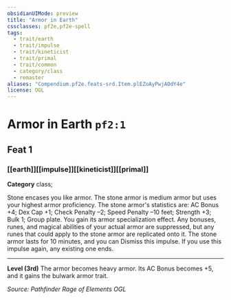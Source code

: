 ```yaml
---
obsidianUIMode: preview
title: "Armor in Earth"
cssclasses: pf2e,pf2e-spell
tags:
  - trait/earth
  - trait/impulse
  - trait/kineticist
  - trait/primal
  - trait/common
  - category/class
  - remaster
aliases: "Compendium.pf2e.feats-srd.Item.plEZoAyPwjAOdY4e"
license: OGL
---
```

# Armor in Earth `pf2:1`
## Feat 1
### [[earth]][[impulse]][[kineticist]][[primal]]

**Category** class; 




Stone encases you like armor. The stone armor is medium armor but uses your highest armor proficiency. The stone armor's statistics are: AC Bonus +4; Dex Cap +1; Check Penalty –2; Speed Penalty –10 feet; Strength +3; Bulk 1; Group plate. You gain its armor specialization effect. Any bonuses, runes, and magical abilities of your actual armor are suppressed, but any runes that could apply to the stone armor are replicated onto it. The stone armor lasts for 10 minutes, and you can Dismiss this impulse. If you use this impulse again, any existing one ends.

* * *

**Level (3rd)** The armor becomes heavy armor. Its AC Bonus becomes +5, and it gains the bulwark armor trait.

*Source: Pathfinder Rage of Elements*
*OGL*